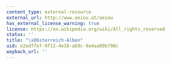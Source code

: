 ```yaml
---
content_type: external-resource
external_url: http://www.aeiou.at/aeiou
has_external_license_warning: true
license: https://en.wikipedia.org/wiki/All_rights_reserved
status: ''
title: "\xD6sterreich-Alben"
uid: e2edffef-9f12-4e18-ab9c-9a4aa09b798c
wayback_url: ''
---
```

